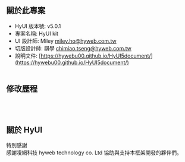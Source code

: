 ## 關於此專案

- HyUI 版本號: v5.0.1
- 專案名稱: HyUI kit
- UI 設計師: Miley [miley.ho@hyweb.com.tw](mailto:miley.ho@hyweb.com.tw)
- 切版設計師: 祺學 [chimiao.tseng@hyweb.com.tw](chimiao.tseng@hyweb.com.tw)
- 說明文件: [https://hywebu00.github.io/HyUI5document/](https://hywebu00.github.io/HyUI5document/)
  <br/>
  <br/>

## 修改歷程

  <br/>
  <br/>

## 關於 HyUI

特別感謝<br/>
感謝凌網科技 hyweb technology co. Ltd 協助與支持本框架開發的夥伴們。
